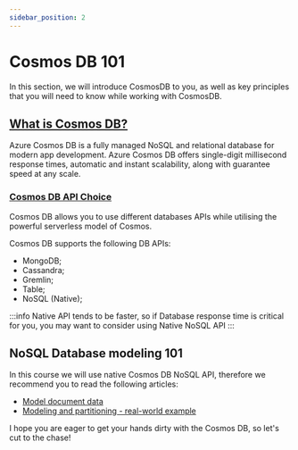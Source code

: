 ```yaml
---
sidebar_position: 2
---
```


# Cosmos DB 101

In this section, we will introduce CosmosDB to you, as well as key principles that you
will need to know while working with CosmosDB.

## [What is Cosmos DB?](https://learn.microsoft.com/en-us/azure/cosmos-db/introduction)

Azure Cosmos DB is a fully managed NoSQL and relational database for modern app development.
Azure Cosmos DB offers single-digit millisecond response times, automatic and instant scalability, along with guarantee speed at any scale.

### [Cosmos DB API Choice](https://learn.microsoft.com/en-us/azure/cosmos-db/choose-api)

Cosmos DB allows you to use different databases APIs while utilising the powerful serverless model of Cosmos.

Cosmos DB supports the following DB APIs:
- MongoDB;
- Cassandra;
- Gremlin;
- Table;
- NoSQL (Native);

:::info
Native API tends to be faster, so if Database response time is critical for you, you may want to consider
using Native NoSQL API
:::

## NoSQL Database modeling 101

In this course we will use native Cosmos DB NoSQL API, therefore we recommend you to read the following articles:

- [Model document data](https://learn.microsoft.com/en-us/azure/cosmos-db/nosql/modeling-data)
- [Modeling and partitioning - real-world example](https://learn.microsoft.com/en-us/azure/cosmos-db/nosql/model-partition-example)

I hope you are eager to get your hands dirty with the Cosmos DB, so let's cut to the chase!
